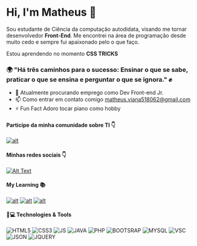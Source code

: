 # Hi, I'm Matheus 👋

Sou estudante de Ciência da computação autodidata, visando me tornar desenvolvedor **Front-End**. Me encontrei na área de programação desde muito cedo e sempre fui apaixonado pelo o que faço. 

Estou aprendendo no momento **CSS TRICKS**

### :earth_africa: "Há três caminhos para o sucesso: Ensinar o que se sabe, praticar o que se ensina e perguntar o que se ignora." :fist:

- 🔭 Atualmente procurando emprego como Dev Front-end Jr.
- 📫 Como entrar em contato comigo matheus.viana518062@gmail.com
- ⚡ Fun Fact Adoro tocar piano como hobby

#### Participe da minha comunidade sobre TI 👇
[![alt](https://img.shields.io/badge/Reddit-FF4500?style=for-the-badge&logo=reddit&logoColor=white)](https://www.reddit.com/r/TecnologiaInformacao/)

#### Minhas redes sociais 👇

[![Alt Text](https://img.shields.io/badge/LinkedIn-0077B5?style=for-the-badge&logo=linkedin&logoColor=white)](https://www.linkedin.com/in/matheus-viana-844355205)

#### My Learning :books:

[![alt](https://img.shields.io/badge/Udemy-EC5252?style=for-the-badge&logo=Udemy&logoColor=white)](https://www.udemy.com/user/matheus-viana-12/)
[![alt](https://img.shields.io/badge/Codewars-B1361E?style=for-the-badge&logo=Codewars&logoColor=white)](https://www.codewars.com/users/vianaV19/stats)
[![alt](https://img.shields.io/badge/-Hackerrank-2EC866?style=for-the-badge&logo=HackerRank&logoColor=white)](https://www.hackerrank.com/matheus_viana511)

#### 🚀💻 Technologies & Tools

![HTML5](https://img.shields.io/badge/HTML5-E34F26?style=for-the-badge&logo=html5&logoColor=white) ![CSS3](https://img.shields.io/badge/CSS3-1572B6?style=for-the-badge&logo=css3&logoColor=white) ![JS](https://img.shields.io/badge/JavaScript-323330?style=for-the-badge&logo=javascript&logoColor=F7DF1E) ![JAVA](https://img.shields.io/badge/Java-ED8B00?style=for-the-badge&logo=java&logoColor=white) ![PHP](https://img.shields.io/badge/PHP-777BB4?style=for-the-badge&logo=php&logoColor=white) ![BOOTSRAP](https://img.shields.io/badge/Bootstrap-563D7C?style=for-the-badge&logo=bootstrap&logoColor=white) ![MYSQL](https://img.shields.io/badge/MySQL-005C84?style=for-the-badge&logo=mysql&logoColor=white) ![VSC](https://img.shields.io/badge/Visual_Studio_Code-0078D4?style=for-the-badge&logo=visual%20studio%20code&logoColor=white) ![JSON](https://img.shields.io/badge/json-5E5C5C?style=for-the-badge&logo=json&logoColor=white)
![JQUERY](https://img.shields.io/badge/jQuery-0769AD?style=for-the-badge&logo=jquery&logoColor=white)


	
<!--
**vianaV19/vianaV19** is a ✨ _special_ ✨ repository because its `README.md` (this file) appears on your GitHub profile.

Here are some ideas to get you started:

- 🔭 I’m currently working on ...
- 🌱 I’m currently learning ...
- 👯 I’m looking to collaborate on ...
- 🤔 I’m looking for help with ...
- 💬 Ask me about ...
- 📫 How to reach me: ...
- 😄 Pronouns: ...
- ⚡ Fun fact: ...
-->

